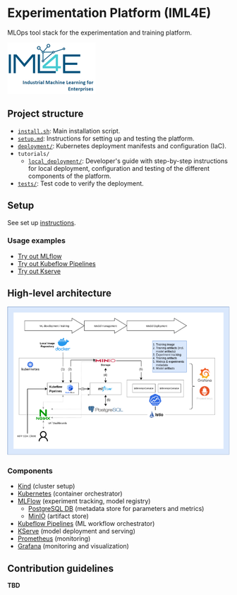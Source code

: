 # Experimentation Platform (IML4E)

MLOps tool stack for the experimentation and training platform.

![](docs/img/iml4e_full.png)

## Project structure

- [`install.sh`](install.sh): Main installation script.
- [`setup.md`](installation.md): Instructions for setting up and testing the platform.
- [`deployment/`](deployment): Kubernetes deployment manifests and configuration (IaC).
- `tutorials/`
  - [`local_deployment/`](tutorials/local_deployment): Developer's guide with step-by-step instructions for local deployment, configuration and testing of
  the different components of the platform.
- [`tests/`](): Test code to verify the deployment.

## Setup

See set up [instructions](setup.md).

### Usage examples

- [Try out MLflow](tutorials/resources/try-mlflow)
- [Try out Kubeflow Pipelines](tutorials/resources/try-kubeflow-pipelines)
- [Try out Kserve](tutorials/resources/try-kserve)

## High-level architecture

![MVP Architecture Diagram](docs/img/iml4e-exp-platform-diagram.png)

### Components

- [Kind](https://kind.sigs.k8s.io/) (cluster setup)
- [Kubernetes](https://kubernetes.io/) (container orchestrator)
- [MLFlow](https://mlflow.org/) (experiment tracking, model registry)
  - [PostgreSQL DB](https://www.postgresql.org/) (metadata store for parameters and metrics)
  - [MinIO](https://min.io/) (artifact store)
- [Kubeflow Pipelines](https://v1-5-branch.kubeflow.org/docs/components/pipelines/introduction/) (ML workflow orchestrator)
- [KServe](https://kserve.github.io/website/0.9/) (model deployment and serving)
- [Prometheus](https://prometheus.io/) (monitoring)
- [Grafana](https://grafana.com/) (monitoring and visualization)


## Contribution guidelines

**TBD**